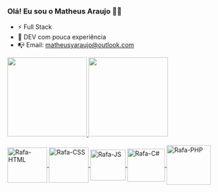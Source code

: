 ### Olá! Eu sou o Matheus Araujo 👋🏼

- ⚡ Full Stack
- 🌱 DEV com pouca experiência
- 📭 Email: matheusyaraujo@outlook.com

<div>
  <a href="https://github.com/matheusyaraujoo">
    <img height="180em" src="https://github-readme-stats.vercel.app/api?username=matheusyaraujoo&show_icons=true&theme=chartreuse-dark"/>
    <img height="180em" src="https://github-readme-stats.vercel.app/api/top-langs/?username=matheusyaraujoo&layout=compact&theme=chartreuse-dark"/>
</div>

<div style="display: inline_block"><br>
  <img align="center" alt= "Rafa-HTML" height="80" width="90"  src="https://icongr.am/devicon/html5-original.svg?size=128&color=currentColor">
  <img align="center" alt= "Rafa-CSS" height="80" width="90"  src="https://icongr.am/devicon/css3-original.svg?size=128&color=currentColor">
  <img align="center" alt= "Rafa-JS" height="70" width="80"  src="https://icongr.am/devicon/javascript-original.svg?size=128&color=currentColor">
  <img align="center" alt= "Rafa-C#" height="75" width="85"  src="https://icongr.am/devicon/csharp-original.svg?size=128&color=currentColor">
    <img align="center" alt= "Rafa-PHP" height="90" width="100"  src="https://icongr.am/devicon/php-original.svg?size=128&color=currentColor">
          
</div>
